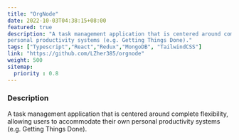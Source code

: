 ```yaml
---
title: "OrgNode"
date: 2022-10-03T04:38:15+08:00
featured: true
description: "A task management application that is centered around complete flexibility, allowing users to accommodate their own
personal productivity systems (e.g. Getting Things Done)."
tags: ["Typescript","React","Redux","MongoDB", "TailwindCSS"]
link: "https://github.com/LZher385/orgnode"
weight: 500
sitemap:
  priority : 0.8
---
```

### Description
A task management application that is centered around complete flexibility, allowing users to accommodate their own
personal productivity systems (e.g. Getting Things Done).
